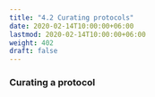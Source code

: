```yaml
---
title: "4.2 Curating protocols"
date: 2020-02-14T10:00:00+06:00
lastmod: 2020-02-14T10:00:00+06:00
weight: 402
draft: false
---
```


### Curating a protocol

<Explanation here>